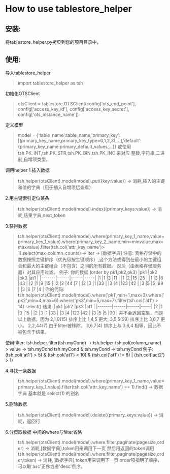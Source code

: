 How to use tablestore_helper
============================
安装:
------------
将tablestore_helper.py拷贝到您的项目目录中。

使用:
----------

导入tablestore_helper
>import tablestore_helper as tsh

初始化OTSClient
>otsClient = tablestore.OTSClient(config['ots_end_point'], config['access_key_id'], config['access_key_secret'], config['ots_instance_name'])

定义模型
>model = {'table_name':table_name,'primary_key':[(primary_key_name,primary_key_type=0,1,2,3),...],'default':{primary_key_name:primary_default_values,...}}
或使用 tsh.PK_INT,tsh.PK_STR,tsh.PK_BIN,tsh.PK_INC 来对应 整数,字符串,二进制,自增项类型。

调用helper
1.插入数据
>tsh.helper(otsClient).model(model).put({key:value}) -> 消耗,插入的主键和值的字典（用于插入自增项后查看）

2.用主键索引定位某条
>tsh.helper(otsClient).model(model).index({primary_keys:value}) -> 消耗,结果字典,next_token

3.获得数据
>tsh.helper(otsClient).model(model).where(primary_key_1_name,value=primary_key_1_value).where(primary_key_2_name,min=minvalue,max=maxvalue).filter(tsh.col('attr_key_name')> 1).select(max_column_counts) -> iter -> [数据字典]
注意: 表格存储中的数据按照主键排序（优先级按主键顺序）,这个方法或得到在最小的主键组合和最大的主键组合（不包含）之间的所有数据。 然后（由表格存储服务器）对其应用过滤。
例子:
你的数据 (order by pk1,pk2,pk3)
|pk1    |pk2   |pk3   |at1  |
|-------|------|------|-----|
|1      |1     |3     |11   |
|1      |2     |15    |25   |
|1      |3     |6     |43   |
|2      |1     |9     |15   |
|2      |2     |44    |7    |
|2      |3     |1     |33   |
|3      |4     |123   |42   |
|3      |5     |5     |99   |
|3      |6     |7     |4    |
你的代码:
>tsh.helper(otsClient).model(model).where('pk1',min=1,max=3).where('pk2',min=4,max=6).where('pk3',min=5,max=7).filter(tsh.col('at1') > 14).select()
结果:
|pk1    |pk2   |pk3   |at1  |
|-------|------|------|-----|
|2      |1     |9     |15   |
|2      |3     |1     |33   |
|3      |4     |123   |42   |
|3      |5     |5     |99   |
并不会返回空集，而是以上数据，因为 2,1,9(15) 排序上比 1,4,5 更大,  3,5,5(99) 排序上比 3,6,7 更小。
2,2,44(7) 由于filter被移除。 3,6,7(4) 排序上与 3,6,4 相等，因此不被包含于结果。

使用filter:
tsh.helper.filter(tsh.myCond) -> tsh.helper
tsh.col(column_name) > value -> tsh.myCond
tsh.myCond & tsh.myCond -> tsh.myCond
例子:
(tsh.col('at1') > 5) & (tsh.col('at1') < 10) & (tsh.col('at1') != 8) | (tsh.col('act2') > 1)

4.寻找一条数据
>tsh.helper(otsClient).model(model).where(primary_key_1_name,value=primary_key_1_value).filter(tsh.col('attr_key_name') == 1).find() -> 数据字典
基本就是 select(1) 的别名

5.删除数据
>tsh.helper(otsClient).model(model).delete({primary_keys:value}) -> 消耗，返回行

6.分页取数据
中间的where与filter省略
>tsh.helper(otsClient).model(model).where.filter.paginate(pagesize,order) -> 消耗,[数据字典],token用来调用下一页
然后用返回的token调用
>tsh.helper(otsClient).model(model).where.filter.paginate(pagesize,order,token) -> 消耗,[数据字典],token用来调用下一页
order项指明了顺序，可以取'asc'正序或者'desc'倒序。